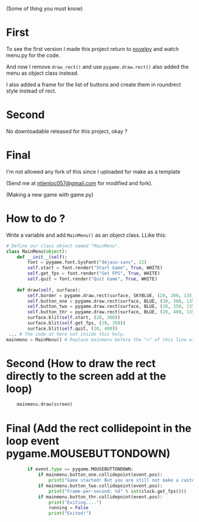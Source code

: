 (Some of thing you must know)

# First
To see the first version I made this project return to [novelpy](https://github.com/locml/novelpy) and watch menu.py for the code.

And now I remove ```draw_rect()``` and use ```pygame.draw.rect()``` also added the menu as object class instead.

I also added a frame for the list of buttons and create them in roundrect style instead of rect.

# Second
No downloadable released for this project, okay ?

# Final
I'm not allowed any fork of this since I uploaded for make as a template 

(Send me at ntienloc057@gmail.com for modified and fork).


(Making a new game with game.py)

# How to do ?

Write a variable and add ```MainMenu()``` as an object class.
LLike this:

```py
# Define our class object named "MainMenu".
class MainMenu(object):
    def __init__(self):
        font = pygame.font.SysFont("dejavu-sans", 22)
        self.start = font.render("Start Game", True, WHITE)
        self.get_fps = font.render("Get FPS", True, WHITE)
        self.quit = font.render("Quit Game", True, WHITE)
        
    def draw(self, surface):
        self.border = pygame.draw.rect(surface, SKYBLUE, (20, 280, 135, 170), 0, 12) # This is a frame for the button list.
        self.button_one = pygame.draw.rect(surface, BLUE, (20, 300, 135, 28), 0, 12)
        self.button_two = pygame.draw.rect(surface, BLUE, (20, 350, 135, 28), 0, 12)
        self.button_thr = pygame.draw.rect(surface, BLUE, (20, 400, 135, 28), 0, 12)
        surface.blit(self.start, (20, 300))
        surface.blit(self.get_fps, (20, 350))
        surface.blit(self.quit, (20, 400))
 ... # The code at here not inside this help.
mainmenu = MainMenu() # Replace mainmenu before the "=" of this line with your name you want
```

# Second (How to draw the rect directly to the screen add at the loop)
```py
    mainmenu.draw(screen)
```
# Final (Add the rect collidepoint in the loop event pygame.MOUSEBUTTONDOWN)
```py
        if event.type == pygame.MOUSEBUTTONDOWN:
            if mainmenu.button_one.collidepoint(event.pos):
                print("Game started! But you are still not make a customized here!") # After done, change this or remove it.
            if mainmenu.button_two.collidepoint(event.pos):
                print("Frame-per-second: %d" % int(clock.get_fps()))
            if mainmenu.button_thr.collidepoint(event.pos):
                print("Exiting....")
                running = False
                print("Exited!")
```
